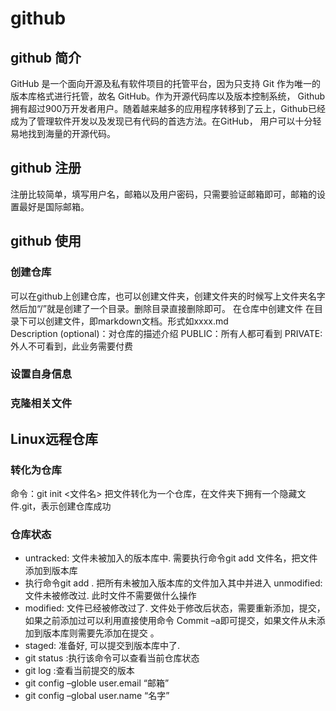 # github 

## github 简介
GitHub 是一个面向开源及私有软件项目的托管平台，因为只支持 Git 作为唯一的版本库格式进行托管，故名 GitHub。作为开源代码库以及版本控制系统，
Github拥有超过900万开发者用户。随着越来越多的应用程序转移到了云上，Github已经成为了管理软件开发以及发现已有代码的首选方法。在GitHub，
用户可以十分轻易地找到海量的开源代码。
## github 注册
注册比较简单，填写用户名，邮箱以及用户密码，只需要验证邮箱即可，邮箱的设置最好是国际邮箱。
## github 使用
### 创建仓库
可以在github上创建仓库，也可以创建文件夹，创建文件夹的时候写上文件夹名字然后加“/”就是创建了一个目录。删除目录直接删除即可。
在仓库中创建文件	在目录下可以创建文件，即markdown文档。形式如xxxx.md                     
Description (optional)：对仓库的描述介绍
PUBLIC：所有人都可看到
PRIVATE:外人不可看到，此业务需要付费
### 设置自身信息
### 克隆相关文件
## Linux远程仓库
### 转化为仓库
命令：git init <文件名>    把文件转化为一个仓库，在文件夹下拥有一个隐藏文件.git，表示创建仓库成功
### 仓库状态
* untracked: 文件未被加入的版本库中.
需要执行命令git add 文件名，把文件添加到版本库
* 执行命令git add .  把所有未被加入版本库的文件加入其中并进入
unmodified: 文件未被修改过.
此时文件不需要做什么操作
* modified: 文件已经被修改过了.
文件处于修改后状态，需要重新添加，提交，如果之前添加过可以利用直接使用命令
Commit –a即可提交，如果文件从未添加到版本库则需要先添加在提交 。
* staged: 准备好, 可以提交到版本库中了.
* git status :执行该命令可以查看当前仓库状态
* git log :查看当前提交的版本
* git config –globle user.email “邮箱”
* git config –global user.name “名字”

